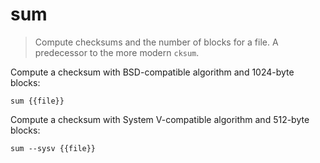 sum
===

> Compute checksums and the number of blocks for a file.
> A predecessor to the more modern `cksum`.

Compute a checksum with BSD-compatible algorithm and 1024-byte blocks:

    sum {{file}}

Compute a checksum with System V-compatible algorithm and 512-byte blocks:

    sum --sysv {{file}}
